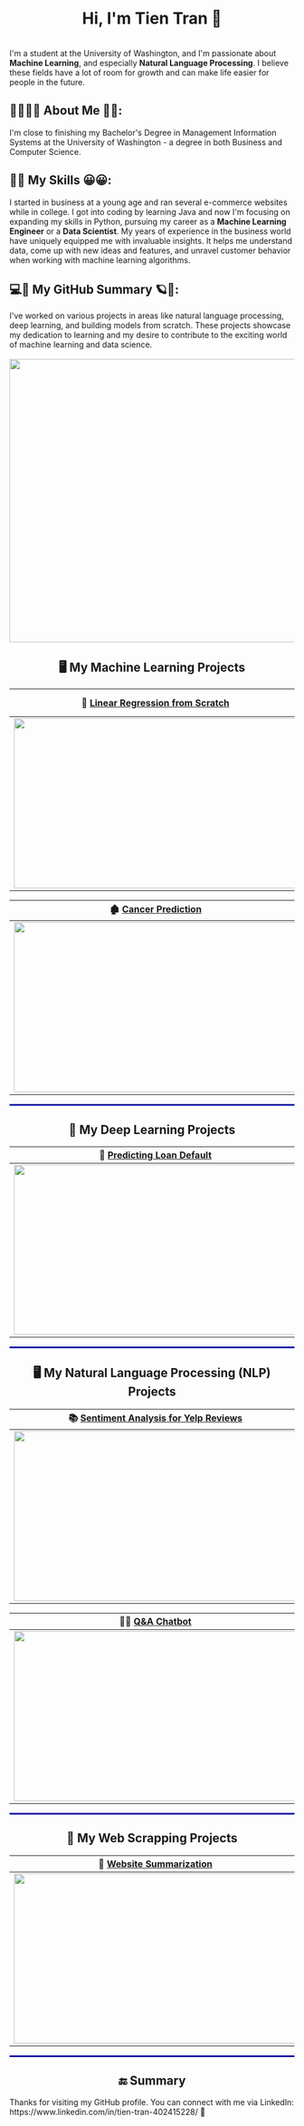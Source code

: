  <h1 align = "center">Hi, I'm Tien Tran 👋</h1>
<br>
 I'm a student at the University of Washington, and I'm passionate about <strong>Machine Learning</strong>, and especially <strong>Natural Language Processing</strong>.  I believe these fields have a lot of room for growth and can make life easier for people in the future.
<br>
 <h2> 👩‍🎓👩‍💻 About Me 💼🎒: </h2>
 I'm close to finishing my Bachelor's Degree in Management Information Systems at the University of Washington - a degree in both Business and Computer Science.
<br>
 <h2>🔧🔧 My Skills 😀😀:</h2>
I started in business at a young age and ran several e-commerce websites while in college. I got into coding by learning Java and now I'm focusing on expanding my skills in Python, pursuing my career as a <strong>Machine Learning Engineer</strong> or a <strong>Data Scientist</strong>. My years of experience in the business world have uniquely equipped me with invaluable insights. It helps me understand data, come up with new ideas and features, and unravel customer behavior when working with machine learning algorithms.
<br>
 <h2>💻🏢 My GitHub Summary 🪐🚀:</h2>
I've worked on various projects in areas like natural language processing, deep learning, and building models from scratch. These projects showcase my dedication to learning and my desire to contribute to the exciting world of machine learning and data science.
<br>
<br>
<img src = "https://media.tenor.com/SKgYx2-x-ncAAAAd/jupiter-astronio.gif" class="centered-image" width = 1000 height = 500/>
<br>
<h2 align = "center"> 🖥 My Machine Learning Projects </h2> 

| 🚴‍ [Linear Regression from Scratch](https://github.com/tien-tran0906/A.I/tree/main/Linear%20Regression%20from%20Scratch)| 🏫 [K-Means Clustering from Scratch Public or Private Schools Prediction](https://github.com/tien-tran0906/A.I/blob/main/%5BK%20Means%20Clustering%20from%20Scratch%5D%20Public%20or%20Private%20School.ipynb)|
| :-:| :-:| 
| [<img src = "https://cdn.lynda.com/course/578082/578082-637199624574737751-16x9.jpg" width = 500 height = 300/>](https://github.com/tien-tran0906/A.I/tree/main/Linear%20Regression%20from%20Scratch)| [<img src="https://upload.wikimedia.org/wikipedia/commons/thumb/3/39/Hibbing_High_School_2014.jpg/1200px-Hibbing_High_School_2014.jpg" width = 500 height = 300/>](https://github.com/tien-tran0906/A.I/blob/main/%5BK%20Means%20Clustering%5D%20Public%20and%20Private%20schools.ipynb)

| 🏚 [Cancer Prediction](https://github.com/tien-tran0906/A.I/blob/main/%5BSupport%20Vector%20Machines%5D%20Cancer%20Prediction.ipynb)| 🌼[Classifying Iris Flower](https://github.com/tien-tran0906/A.I/blob/main/%5BSupport%20Vector%20Machines%5D%20Classifying%20Iris%20Flowers.ipynb)|
| :-:| :-:| 
| [<img src = "https://images.ctfassets.net/17o2epk8ivh7/2ZQTdBKFxvkLYhrtyeWOdg/5906eef24264641dc0d61974adfd9bfb/3840X2160_Health_and_wellness.jpg?h=1215&q=90&w=2160" width = 500 height = 300/>](https://github.com/tien-tran0906/A.I/blob/main/%5BSupport%20Vector%20Machines%5D%20Cancer%20Prediction.ipynb)| [<img src = "https://wallpaper.dog/large/10876814.jpg" width = 500 height = 300/>](https://github.com/tien-tran0906/A.I/blob/main/%5BSupport%20Vector%20Machines%5D%20Classifying%20Iris%20Flowers.ipynb)|

<hr style="border:0.01px solid blue">

<h2 align = "center"> 🧠 My Deep Learning Projects </h2> 

| 🏦 [Predicting Loan Default](https://github.com/tien-tran0906/A.I/blob/main/Deep_Learning_Classification_Loan_Payback_Prediction%20(1).ipynb)| 🏡 [Seattle House Price Prediction](https://github.com/tien-tran0906/A.I/blob/main/Deep%20Learning%20-%20Regression%20Model%20Using%20TensorFlow%20and%20Keras%20-%20Seattle%20House%20Prices%20Prediction.ipynb)
| :-:| :-:| 
| [<img src = "https://firstfinancial.com.au/wp-content/uploads/2018/12/The-Earlier-the-better.jpg" width = 500 height = 300/>](https://github.com/tien-tran0906/A.I/blob/main/Deep_Learning_Classification_Loan_Payback_Prediction%20(1).ipynb)| [<img src = "https://denizen.homes/wp-content/uploads/2020/08/Gallery-3724-SW-Admiral-Way-38-1080x720px.jpg" width = 500 height = 300/>](https://github.com/tien-tran0906/A.I/blob/main/Deep%20Learning%20-%20Regression%20Model%20Using%20TensorFlow%20and%20Keras%20-%20King%20County%20House%20Prices%20Prediction.ipynb)

<hr style="border:0.01px solid blue">


<h2 align = "center"> 🖥 My Natural Language Processing (NLP) Projects</h2> 

| 📚 [Sentiment Analysis for Yelp Reviews](https://github.com/tien-tran0906/A.I/blob/main/%5BNLP%5D%20-%20Classifying%20Yelp%20Reviews.ipynb)| 🖌️ [Poems Generation - Markov Model](https://github.com/tien-tran0906/A.I/blob/main/Final%20poem%20generation%20using%20Markov%20model.ipynb)
| :-:| :-:| 
| [<img src = "https://www.searchenginejournal.com/wp-content/uploads/2020/03/15-facts-you-didn---t-know-about-yelp-5ea2da3bb2264-1280x720.png" width = 500 height = 300/>](https://github.com/tien-tran0906/A.I/blob/main/%5BNLP%5D%20-%20Classifying%20Yelp%20Reviews.ipynb)| [<img src = "https://ideas.ted.com/wp-content/uploads/sites/3/2017/11/ted-poetry.gif?w=750" width = 500 height = 300/>](https://github.com/tien-tran0906/A.I/blob/main/Q%26A%20Bot.ipynb)|

| 🙋‍♀️ [Q&A Chatbot](https://github.com/tien-tran0906/A.I/blob/main/Q%26A%20Bot.ipynb)| 👨‍🎨 [Poets Classifier - Markov Model](https://github.com/tien-tran0906/A.I/blob/main/Final%20Poets%20classifier%20using%20Markov%20model.ipynb)
| :-:| :-:| 
| [<img src = "https://elearningindustry.com/wp-content/uploads/2022/12/shutterstock_1180950625.jpg" width = 500 height = 300/>](https://github.com/tien-tran0906/A.I/blob/main/Q%26A%20Bot.ipynb)| [<img src = "https://media.npr.org/assets/img/2016/06/27/poetix_rgb-copy_custom-e289519fc21e2225fe3a9c9e88b0097764d9ebe2-s1100-c50.jpeg" width = 500 height = 300/>](https://github.com/tien-tran0906/A.I/blob/main/Q%26A%20Bot.ipynb)|



<hr style="border:0.01px solid blue">

<h2 align = "center"> 📜 My Web Scrapping Projects </h2> 

| 🔎 [Website Summarization](https://github.com/tien-tran0906/A.I/blob/main/%5BWeb_Scraping%5D_HF_Bart_CNN_summarization_%2B_Beautiful_Soup.ipynb)|
| :-: |
| [<img src = "https://media.istockphoto.com/id/147860345/photo/magnifying-loupe-on-the-laptop-keyboard.jpg?s=612x612&w=0&k=20&c=zgWvn9o7VkrMJxT69AbhPdYipnTCOYy2jz8m8xvYoiI=" width = 500 height = 300/>](https://github.com/tien-tran0906/A.I/blob/main/%5BWeb_Scraping%5D_HF_Bart_CNN_summarization_%2B_Beautiful_Soup.ipynb)| 

<hr style="border:0.01px solid blue">

<h2 align = "center"> 🔚 Summary </h2> 
Thanks for visiting my GitHub profile. You can connect with me via LinkedIn: https://www.linkedin.com/in/tien-tran-402415228/ 👋
